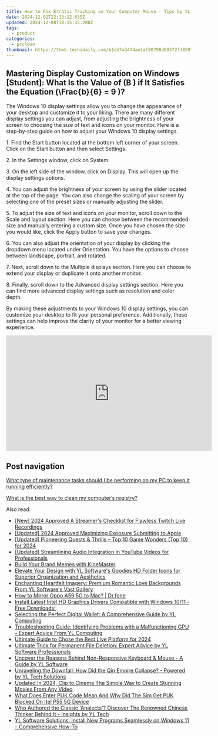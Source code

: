 ```yaml
---
title: How to Fix Erratic Tracking on Your Computer Mouse - Tips by YL Technology Solutions
date: 2024-12-02T22:13:12.635Z
updated: 2024-12-08T18:15:35.280Z
tags:
  - product
categories:
  - pcclean
thumbnail: https://thmb.techidaily.com/b1dd7a3474ae1af80798d89372f38597e9f807738381ce0d93994778a56e7ead.jpg
---
```


## Mastering Display Customization on Windows [Student]: What Is the Value of \(B \) if It Satisfies the Equation \(\Frac{b}{6} = 9 \)?

The Windows 10 display settings allow you to change the appearance of your desktop and customize it to your liking. There are many different display settings you can adjust, from adjusting the brightness of your screen to choosing the size of text and icons on your monitor. Here is a step-by-step guide on how to adjust your Windows 10 display settings. 

1\. Find the Start button located at the bottom left corner of your screen. Click on the Start button and then select Settings.

2\. In the Settings window, click on System.

3\. On the left side of the window, click on Display. This will open up the display settings options. 

4\. You can adjust the brightness of your screen by using the slider located at the top of the page. You can also change the scaling of your screen by selecting one of the preset sizes or manually adjusting the slider.

5\. To adjust the size of text and icons on your monitor, scroll down to the Scale and layout section. Here you can choose between the recommended size and manually entering a custom size. Once you have chosen the size you would like, click the Apply button to save your changes.

6\. You can also adjust the orientation of your display by clicking the dropdown menu located under Orientation. You have the options to choose between landscape, portrait, and rotated.

7\. Next, scroll down to the Multiple displays section. Here you can choose to extend your display or duplicate it onto another monitor.

8\. Finally, scroll down to the Advanced display settings section. Here you can find more advanced display settings such as resolution and color depth. 

By making these adjustments to your Windows 10 display settings, you can customize your desktop to fit your personal preference. Additionally, these settings can help improve the clarity of your monitor for a better viewing experience.

<!-- affiliate ads begin -->
<iframe width="560" height="315" src="https://www.youtube.com/embed/c1yHj02oP3w?si=mwi3FyP0p68gkBqV" title="YouTube video player" frameborder="0" allow="accelerometer; autoplay; clipboard-write; encrypted-media; gyroscope; picture-in-picture; web-share" referrerpolicy="strict-origin-when-cross-origin" allowfullscreen></iframe>
<!-- affiliate ads end -->

## Post navigation

[What type of maintenance tasks should I be performing on my PC to keep it running efficiently?](https://tools.techidaily.com/pcclean/products/)

[What is the best way to clean my computer’s registry?](https://tools.techidaily.com/pcclean/products/)

<ins class="adsbygoogle"
     style="display:block"
     data-ad-format="autorelaxed"
     data-ad-client="ca-pub-7571918770474297"
     data-ad-slot="1223367746"></ins>

<ins class="adsbygoogle"
     style="display:block"
     data-ad-client="ca-pub-7571918770474297"
     data-ad-slot="8358498916"
     data-ad-format="auto"
     data-full-width-responsive="true"></ins>

<span class="atpl-alsoreadstyle">Also read:</span>
<div><ul>
<li><a href="https://video-capture.techidaily.com/new-2024-approved-a-streamers-checklist-for-flawless-twitch-live-recordings/"><u>[New] 2024 Approved A Streamer's Checklist for Flawless Twitch Live Recordings</u></a></li>
<li><a href="https://fox-hovers.techidaily.com/updated-2024-approved-maximizing-exposure-submitting-to-apple/"><u>[Updated] 2024 Approved Maximizing Exposure Submitting to Apple</u></a></li>
<li><a href="https://desktop-recording.techidaily.com/updated-pioneering-quests-and-thrills-top-10-game-wonders-top-10-for-2024/"><u>[Updated] Pioneering Quests & Thrills – Top 10 Game Wonders (Top 10) for 2024</u></a></li>
<li><a href="https://facebook-video-share.techidaily.com/updated-streamlining-audio-integration-in-youtube-videos-for-professionals/"><u>[Updated] Streamlining Audio Integration in YouTube Videos for Professionals</u></a></li>
<li><a href="https://extra-resources.techidaily.com/build-your-brand-memes-with-kinemaster/"><u>Build Your Brand Memes with KineMaster</u></a></li>
<li><a href="https://win-hot.techidaily.com/elevate-your-design-with-yl-softwares-goodies-hd-folder-icons-for-superior-organization-and-aesthetics/"><u>Elevate Your Design with YL Software's Goodies HD Folder Icons for Superior Organization and Aesthetics</u></a></li>
<li><a href="https://win-hot.techidaily.com/enchanting-heartfelt-imagery-premium-romantic-love-backgrounds-from-yl-softwares-vast-gallery/"><u>Enchanting Heartfelt Imagery: Premium Romantic Love Backgrounds From YL Software's Vast Gallery</u></a></li>
<li><a href="https://screen-mirror.techidaily.com/how-to-mirror-oppo-a59-5g-to-mac-drfone-by-drfone-android/"><u>How to Mirror Oppo A59 5G to Mac? | Dr.fone</u></a></li>
<li><a href="https://win-dash.techidaily.com/1722977561228-install-latest-intel-hd-graphics-drivers-compatible-with-windows-1011-free-downloads/"><u>Install Latest Intel HD Graphics Drivers Compatible with Windows 10/11 - Free Downloads!</u></a></li>
<li><a href="https://win-hot.techidaily.com/selecting-the-perfect-digital-wallet-a-comprehensive-guide-by-yl-computing/"><u>Selecting the Perfect Digital Wallet: A Comprehensive Guide by YL Computing</u></a></li>
<li><a href="https://win-hot.techidaily.com/troubleshooting-guide-identifying-problems-with-a-malfunctioning-gpu-expert-advice-from-yl-computing/"><u>Troubleshooting Guide: Identifying Problems with a Malfunctioning GPU - Expert Advice From YL Computing</u></a></li>
<li><a href="https://fox-helps.techidaily.com/ultimate-guide-to-chose-the-best-live-platform-for-2024/"><u>Ultimate Guide to Chose the Best Live Platform for 2024</u></a></li>
<li><a href="https://win-hot.techidaily.com/ultimate-trick-for-permanent-file-deletion-expert-advice-by-yl-software-professionals/"><u>Ultimate Trick for Permanent File Deletion: Expert Advice by YL Software Professionals</u></a></li>
<li><a href="https://win-hot.techidaily.com/uncover-the-reasons-behind-non-responsive-keyboard-and-mouse-a-guide-by-yl-software/"><u>Uncover the Reasons Behind Non-Responsive Keyboard & Mouse - A Guide by YL Software</u></a></li>
<li><a href="https://win-hot.techidaily.com/unraveling-the-downfall-how-did-the-qin-empire-collapse-powered-by-yl-tech-solutions/"><u>Unraveling the Downfall: How Did the Qin Empire Collapse? - Powered by YL Tech Solutions</u></a></li>
<li><a href="https://video-content-creator.techidaily.com/updated-in-2024-clip-to-cinema-the-simple-way-to-create-stunning-movies-from-any-video/"><u>Updated In 2024, Clip to Cinema The Simple Way to Create Stunning Movies From Any Video</u></a></li>
<li><a href="https://sim-unlock.techidaily.com/what-does-enter-puk-code-mean-and-why-did-the-sim-get-puk-blocked-on-itel-p55-5g-device-by-drfone-android/"><u>What Does Enter PUK Code Mean And Why Did The Sim Get PUK Blocked On Itel P55 5G Device</u></a></li>
<li><a href="https://win-hot.techidaily.com/who-authored-the-classic-analects-discover-the-renowned-chinese-thinker-behind-it-insights-by-yl-tech/"><u>Who Authored the Classic 'Analects'? Discover The Renowned Chinese Thinker Behind It - Insights by YL Tech</u></a></li>
<li><a href="https://win-hot.techidaily.com/yl-software-solutions-install-new-programs-seamlessly-on-windows-11-comprehensive-how-to/"><u>YL Software Solutions: Install New Programs Seamlessly on Windows 11 – Comprehensive How-To</u></a></li>
</ul></div>

